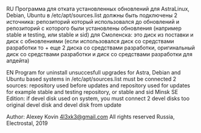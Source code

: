 RU
Программа для отката установленных обновлений для AstraLinux, Debian, Ubuntu
в /etc/apt/sources.list должны быть подключены 2 источника: 
репозиторий который использовался до обновлений и репозиторий с которого были установлены обновления 
(например stable и testing, или stable и sid)
для Смоленска:
это диск из поставки и диск с обновлениями
(если использовался диск со средствами разработки то + еще 2 диска со средствами разработки,
оригинальный диск со средствами разработки и диск со средствами разработки для апдейта)

EN
Program for uninstall unsuccesfull upgrades for Astra, Debian and Ubuntu based systems
in /etc/apt/sources.list must be connected 2 sources:
repository used before updates and repository used for updates
for example stable and testing repository, or stable and sid
Minsk SE Edition:
if devel disk used on system, you must connect 2 devel disks too
original devel disk and devel disk from update

Author: Alexey Kovin <4l3xk3@gmail.com>
All rights reserved
Russia, Electrostal, 2019
